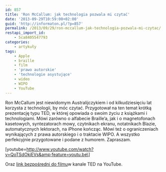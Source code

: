 ```yaml
---
id: 857
title: 'Ron McCallum: jak technologia pozwala mi czytać'
date: '2013-09-29T10:59:00+02:00'
guid: 'http://informaton.pl/?p=857'
permalink: /2013/09/29/ron-mccallum-jak-technologia-pozwala-mi-czytac/
restapi_import_id:
    - 5ca8405547793
categories:
    - artykuły
tags:
    - Apple
    - braille
    - film
    - 'prawo autorskie'
    - 'technologie asystujące'
    - wideo
    - WIPO
    - YouTube
---
```


Ron McCallum jest niewidomym Australijczykiem i od kilkudziesięciu lat korzysta z technologii, by móc czytać. Przygotował na ten temat krótką prezentację typu TED, w której opowiada o swoim życiu z książkami i technologiami. Mówi zarówno o alfabecie Braille’a, jak i o magnetofonach kasetowych, syntezatorach mowy, czytnikach ekranu, notatnikach Blazie, automatycznych lektorach, na iPhone kończąc. Mówi też o ograniczeniach wynikających z prawa autorskiego i o traktacie WIPO. A wszystko perfekcyjnie przygotowane i podane z humorem. Zapraszam.

 \[youtube=http://www.youtube.com/watch?v=QoTSdOkjEVs&amp;feature=youtu.be\]

Oraz [link bezpośredni do filmu](http://www.youtube.com/watch?v=QoTSdOkjEVs&feature=youtu.be)w kanale TED na YouTube.
